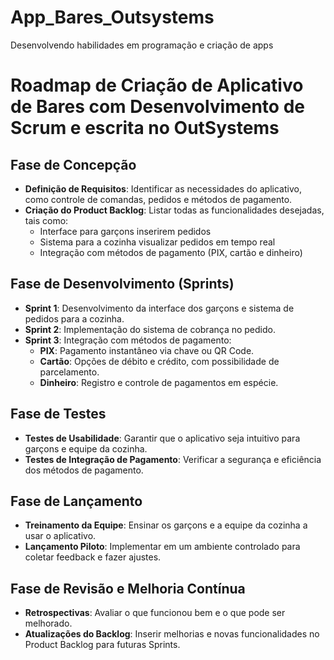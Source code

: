 # App_Bares_Outsystems
Desenvolvendo habilidades em programação e criação de apps

# Roadmap de Criação de Aplicativo de Bares com Desenvolvimento de Scrum e escrita no OutSystems

## Fase de Concepção
- **Definição de Requisitos**: Identificar as necessidades do aplicativo, como controle de comandas, pedidos e métodos de pagamento.
- **Criação do Product Backlog**: Listar todas as funcionalidades desejadas, tais como:
  - Interface para garçons inserirem pedidos
  - Sistema para a cozinha visualizar pedidos em tempo real
  - Integração com métodos de pagamento (PIX, cartão e dinheiro)

## Fase de Desenvolvimento (Sprints)
- **Sprint 1**: Desenvolvimento da interface dos garçons e sistema de pedidos para a cozinha.
- **Sprint 2**: Implementação do sistema de cobrança no pedido.
- **Sprint 3**: Integração com métodos de pagamento:
  - **PIX**: Pagamento instantâneo via chave ou QR Code.
  - **Cartão**: Opções de débito e crédito, com possibilidade de parcelamento.
  - **Dinheiro**: Registro e controle de pagamentos em espécie.

## Fase de Testes
- **Testes de Usabilidade**: Garantir que o aplicativo seja intuitivo para garçons e equipe da cozinha.
- **Testes de Integração de Pagamento**: Verificar a segurança e eficiência dos métodos de pagamento.

## Fase de Lançamento
- **Treinamento da Equipe**: Ensinar os garçons e a equipe da cozinha a usar o aplicativo.
- **Lançamento Piloto**: Implementar em um ambiente controlado para coletar feedback e fazer ajustes.

## Fase de Revisão e Melhoria Contínua
- **Retrospectivas**: Avaliar o que funcionou bem e o que pode ser melhorado.
- **Atualizações do Backlog**: Inserir melhorias e novas funcionalidades no Product Backlog para futuras Sprints.
